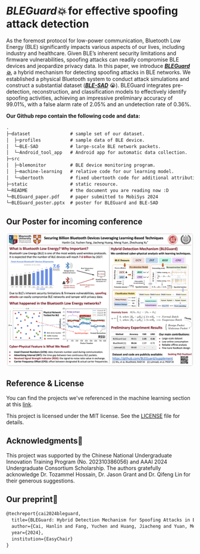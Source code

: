 # *BLEGuard💥* for effective spoofing attack detection

As the foremost protocol for low-power communication, Bluetooth Low Energy (BLE) significantly impacts various aspects of our lives, including industry and healthcare. Given BLE’s inherent security limitations and firmware vulnerabilities, spoofing attacks can readily compromise BLE devices and jeopardize privacy data. In this paper, we introduce ***[BLEGuard💥](https://scholar.google.com.hk/scholar?hl=zh-CN&as_sdt=0%2C5&q=BLEGuard:%20Hybrid%20Detection%20Mechanism%20for%20Spoofing%20Attacks%20in%20Bluetooth%20Low%20Energy%20Networks&btnG=BLEGuard:%20Hybrid%20Detection%20Mechanism%20for%20Spoofing%20Attacks%20in%20Bluetooth%20Low%20Energy%20Networks)***, a hybrid mechanism for detecting spoofing attacks in BLE networks. We established a physical Bluetooth system to conduct attack simulations and construct a substantial dataset (***[BLE-SAD](https://github.com/BLEGuard/supplement/tree/master/dataset/BLE-SAD)*** 😭). BLEGuard integrates pre-detection, reconstruction, and classification models to effectively identify spoofing activities, achieving an impressive preliminary accuracy of 99.01%, with a false alarm rate of 2.05% and an undetection rate of 0.36%.

**Our Github repo contain the following code and data:**


```tex
.
├─dataset               # sample set of our dataset.
│  ├─profiles           # sample data of BLE device.
│  └─BLE-SAD            # large-scale BLE network packets.
│  └─Android_tool_app   # Android app for automatic data collection.
├─src
│  ├─blemonitor         # BLE device monitoring program.
│  ├─machine-learning   # relative code for our learning model.
│  └─ubertooth          # fixed ubertooth code for additional attribution.
├─static                # static resource.
└─README                # the document you are reading now :D
└─BLEGuard_paper.pdf    # paper submitted to MobiSys 2024
└─BLEGuard_poster.pptx  # poster for BLEGuard and BLE-SAD
```

## Our Poster for incoming conference

<left>
  <img src = "./static/BLEGuard_poster.png">
</left>

## Reference & License

You can find the projects we've referenced in the machine learning section at this [link](https://github.com/BLEGuard/supplement/blob/master/src/machine-learning/machine-learning.md).

This project is licensed under the MIT license. See the [LICENSE](./LICENSE) file for details.

## Acknowledgments🥰

This project was supported by the Chinese National Undergraduate Innovation Training Program (No. 202310386056) and AAAI 2024 Undergraduate Consortium Scholarship. The authors gratefully acknowledge Dr. Tozammel Hossain, Dr. Jason Grant and Dr. Qifeng Lin for their generous suggestions.

## Our preprint📝

```tex
@techreport{cai2024bleguard,
  title={BLEGuard: Hybrid Detection Mechanism for Spoofing Attacks in Bluetooth Low Energy Networks},
  author={Cai, Hanlin and Fang, Yuchen and Huang, Jiacheng and Yuan, Meng and Xu, Zhezhuang},
  year={2024},
  institution={EasyChair}
}
```
